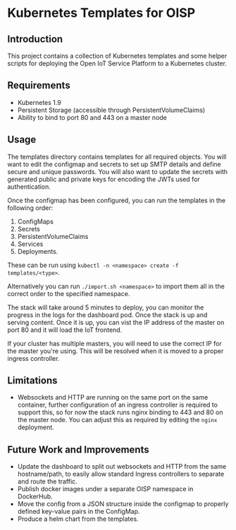 # Kubernetes Templates for OISP

## Introduction

This project contains a collection of Kubernetes templates and some helper scripts for deploying the Open IoT Service Platform to a Kubernetes cluster.

## Requirements

 - Kubernetes 1.9
 - Persistent Storage (accessible through PersistentVolumeClaims)
 - Ability to bind to port 80 and 443 on a master node

## Usage

The templates directory contains templates for all required objects. You will want to edit the configmap and secrets to set up SMTP details and define secure and unique passwords. You will also want to update the secrets with generated public and private keys for encoding the JWTs used for authentication.

Once the configmap has been configured, you can run the templates in the following order:

1. ConfigMaps
2. Secrets
3. PersistentVolumeClaims
4. Services
5. Deployments.

These can be run using `kubectl -n <namespace> create -f templates/<type>`.

Alternatively you can run `./import.sh <namespace>` to import them all in the correct order to the specified namespace.

The stack will take around 5 minutes to deploy, you can monitor the progress in the logs for the dashboard pod. Once the stack is up and serving content. Once it is up, you can vist the IP address of the master on port 80 and it will load the IoT frontend.

If your cluster has multiple masters, you will need to use the correct IP for the master you're using. This will be resolved when it is moved to a proper ingress controller.

## Limitations

 - Websockets and HTTP are running on the same port on the same container, further configuration of an ingress controller is required to support this, so for now the stack runs nginx binding to 443 and 80 on the master node. You can adjust this as required by editing the `nginx` deployment.

## Future Work and Improvements

 - Update the dashboard to split out websockets and HTTP from the same hostname/path, to easily allow standard Ingress controllers to separate and route the traffic.
 - Publish docker images under a separate OISP namespace in DockerHub.
 - Move the config from a JSON structure inside the configmap to properly defined key-value pairs in the ConfigMap.
 - Produce a helm chart from the templates.